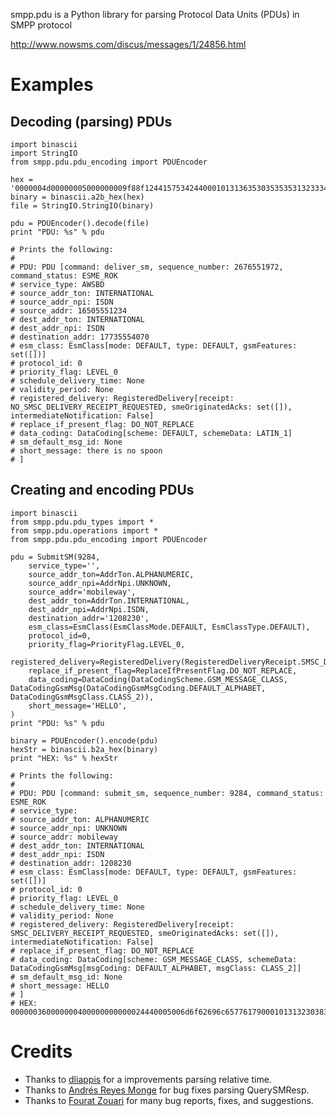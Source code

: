 smpp.pdu is a Python library for parsing Protocol Data Units (PDUs) in SMPP protocol

http://www.nowsms.com/discus/messages/1/24856.html 

Examples
========

Decoding (parsing) PDUs
--------------------------
    import binascii
    import StringIO
    from smpp.pdu.pdu_encoding import PDUEncoder

    hex = '0000004d00000005000000009f88f12441575342440001013136353035353531323334000101313737333535353430373000000000000000000300117468657265206973206e6f2073706f6f6e'
    binary = binascii.a2b_hex(hex)
    file = StringIO.StringIO(binary)

    pdu = PDUEncoder().decode(file)
    print "PDU: %s" % pdu

    # Prints the following:
    #
    # PDU: PDU [command: deliver_sm, sequence_number: 2676551972, command_status: ESME_ROK
    # service_type: AWSBD
    # source_addr_ton: INTERNATIONAL
    # source_addr_npi: ISDN
    # source_addr: 16505551234
    # dest_addr_ton: INTERNATIONAL
    # dest_addr_npi: ISDN
    # destination_addr: 17735554070
    # esm_class: EsmClass[mode: DEFAULT, type: DEFAULT, gsmFeatures: set([])]
    # protocol_id: 0
    # priority_flag: LEVEL_0
    # schedule_delivery_time: None
    # validity_period: None
    # registered_delivery: RegisteredDelivery[receipt: NO_SMSC_DELIVERY_RECEIPT_REQUESTED, smeOriginatedAcks: set([]), intermediateNotification: False]
    # replace_if_present_flag: DO_NOT_REPLACE
    # data_coding: DataCoding[scheme: DEFAULT, schemeData: LATIN_1]
    # sm_default_msg_id: None
    # short_message: there is no spoon
    # ]

Creating and encoding PDUs
--------------------------
    import binascii
    from smpp.pdu.pdu_types import *
    from smpp.pdu.operations import *
    from smpp.pdu.pdu_encoding import PDUEncoder

    pdu = SubmitSM(9284,
        service_type='',
        source_addr_ton=AddrTon.ALPHANUMERIC,
        source_addr_npi=AddrNpi.UNKNOWN,
        source_addr='mobileway',
        dest_addr_ton=AddrTon.INTERNATIONAL,
        dest_addr_npi=AddrNpi.ISDN,
        destination_addr='1208230',
        esm_class=EsmClass(EsmClassMode.DEFAULT, EsmClassType.DEFAULT),
        protocol_id=0,
        priority_flag=PriorityFlag.LEVEL_0,
        registered_delivery=RegisteredDelivery(RegisteredDeliveryReceipt.SMSC_DELIVERY_RECEIPT_REQUESTED),
        replace_if_present_flag=ReplaceIfPresentFlag.DO_NOT_REPLACE,
        data_coding=DataCoding(DataCodingScheme.GSM_MESSAGE_CLASS, DataCodingGsmMsg(DataCodingGsmMsgCoding.DEFAULT_ALPHABET, DataCodingGsmMsgClass.CLASS_2)),
        short_message='HELLO',
    )
    print "PDU: %s" % pdu

    binary = PDUEncoder().encode(pdu)
    hexStr = binascii.b2a_hex(binary)
    print "HEX: %s" % hexStr
    
    # Prints the following:
    #
    # PDU: PDU [command: submit_sm, sequence_number: 9284, command_status: ESME_ROK
    # service_type: 
    # source_addr_ton: ALPHANUMERIC
    # source_addr_npi: UNKNOWN
    # source_addr: mobileway
    # dest_addr_ton: INTERNATIONAL
    # dest_addr_npi: ISDN
    # destination_addr: 1208230
    # esm_class: EsmClass[mode: DEFAULT, type: DEFAULT, gsmFeatures: set([])]
    # protocol_id: 0
    # priority_flag: LEVEL_0
    # schedule_delivery_time: None
    # validity_period: None
    # registered_delivery: RegisteredDelivery[receipt: SMSC_DELIVERY_RECEIPT_REQUESTED, smeOriginatedAcks: set([]), intermediateNotification: False]
    # replace_if_present_flag: DO_NOT_REPLACE
    # data_coding: DataCoding[scheme: GSM_MESSAGE_CLASS, schemeData: DataCodingGsmMsg[msgCoding: DEFAULT_ALPHABET, msgClass: CLASS_2]]
    # sm_default_msg_id: None
    # short_message: HELLO
    # ]
    # HEX: 000000360000000400000000000024440005006d6f62696c65776179000101313230383233300000000000000100f2000548454c4c4f

Credits
=======
* Thanks to [dliappis](https://github.com/dliappis) for a improvements parsing relative time.
* Thanks to [Andrés Reyes Monge](https://github.com/armonge) for bug fixes parsing QuerySMResp.
* Thanks to [Fourat Zouari](https://github.com/fourat) for many bug reports, fixes, and suggestions.
